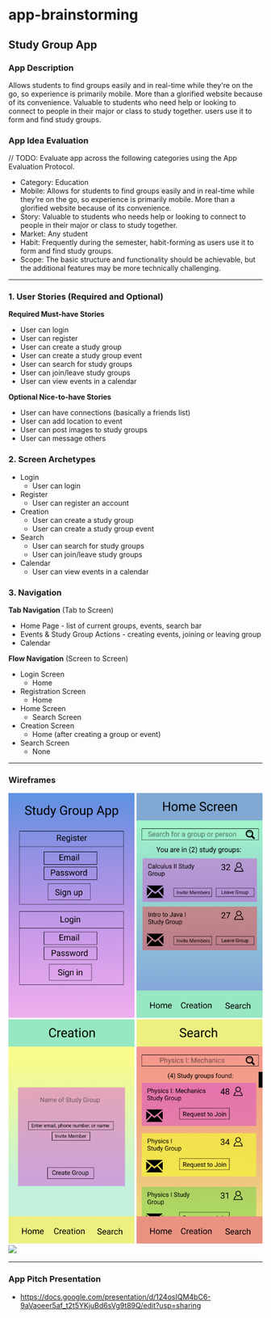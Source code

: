 # app-brainstorming
## Study Group App

### App Description
Allows students to find groups easily and in real-time while they're on the go, so experience is primarily mobile. More than a glorified website because of its convenience. Valuable to students who need help or looking to connect to people in their major or class to study together. users use it to form and find study groups.

### App Idea Evaluation
// TODO: Evaluate app across the following categories using the App Evaluation Protocol.

- Category: Education
- Mobile: Allows for students to find groups easily and in real-time while they're on the go, so experience is primarily mobile. More than a glorified website because of its convenience.
- Story: Valuable to students who needs help or looking to connect to people in their major or class to study together.
- Market: Any student
- Habit: Frequently during the semester, habit-forming as users use it to form and find study groups.
- Scope: The basic structure and functionality should be achievable, but the additional features may be more technically challenging.

---

### 1. User Stories (Required and Optional)

**Required Must-have Stories**

 * User can login
 * User can register
 * User can create a study group
 * User can create a study group event
 * User can search for study groups
 * User can join/leave study groups
 * User can view events in a calendar
 

**Optional Nice-to-have Stories**

 * User can have connections (basically a friends list)
 * User can add location to event
 * User can post images to study groups
 * User can message others
 

### 2. Screen Archetypes

 * Login
     * User can login
 * Register
     * User can register an account
 * Creation
     * User can create a study group
     * User can create a study group event
 * Search
     * User can search for study groups
     * User can join/leave study groups
 * Calendar
     * User can view events in a calendar



### 3. Navigation

**Tab Navigation** (Tab to Screen)

 * Home Page - list of current groups, events, search bar
 * Events & Study Group Actions - creating events, joining or leaving group
 * Calendar

**Flow Navigation** (Screen to Screen)

 * Login Screen
     * Home 
 * Registration Screen
     * Home
 * Home Screen
     * Search Screen
 * Creation Screen
     * Home (after creating a group or event)
 * Search Screen
     * None
---

### Wireframes
<img src="https://github.com/AndroidGroup26/app-brainstorming/blob/master/Register.png?raw=true" width="250" />
<img src="https://github.com/AndroidGroup26/app-brainstorming/blob/master/Home%20Screen.png?raw=true" width="250" />
<img src="https://github.com/AndroidGroup26/app-brainstorming/blob/master/Creation.png?raw=true" width="250" />
<img src="https://github.com/AndroidGroup26/app-brainstorming/blob/master/Search.png?raw=true" width="250" />
<img src="http://g.recordit.co/MJ0qoz08Uv.gif" width="250" />

---

### App Pitch Presentation
* https://docs.google.com/presentation/d/124osIQM4bC6-9aVaoeer5af_t2t5YKjuBd6sVg9t89Q/edit?usp=sharing
